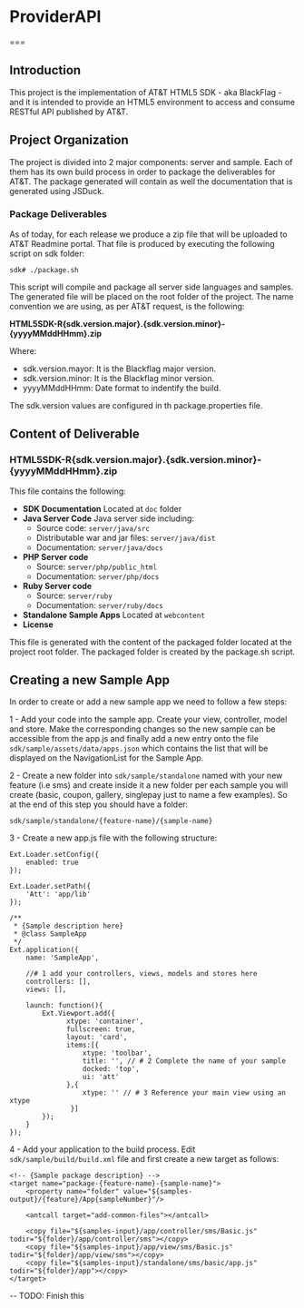 # ProviderAPI
===

## Introduction

This project is the implementation of AT&T HTML5 SDK - aka BlackFlag - and it is intended to provide an HTML5 environment to access and consume RESTful API published by AT&T.

## Project Organization

The project is divided into 2 major components: server and sample. Each of them has its own build process in order to package the deliverables for AT&T. The package generated will contain as well the documentation that is generated using JSDuck.

### Package Deliverables

As of today, for each release we produce a zip file that will be uploaded to AT&T Readmine portal. That file is produced by executing the following script on sdk folder:

<code>sdk# ./package.sh</code>

This script will compile and package all server side languages and samples. The generated file will be placed on the root folder of the project. The name convention we are using, as per AT&T request, is the following:

**HTML5SDK-R{sdk.version.major}.{sdk.version.minor}-{yyyyMMddHHmm}.zip**

Where:  
- sdk.version.mayor: It is the Blackflag major version.  
- sdk.version.minor: It is the Blackflag minor version.
- yyyyMMddHHmm: Date format to indentify the build.

The sdk.version values are configured in th package.properties file.

## Content of Deliverable

### HTML5SDK-R{sdk.version.major}.{sdk.version.minor}-{yyyyMMddHHmm}.zip

This file contains the following:

- **SDK Documentation** Located at <code>doc</code> folder
- **Java Server Code** Java server side including:
	- Source code: <code>server/java/src</code>
	- Distributable war and jar files: <code>server/java/dist</code>
	- Documentation: <code>server/java/docs</code>  
- **PHP Server code** 
	- Source: <code>server/php/public_html</code>
	- Documentation: <code>server/php/docs</code>
- **Ruby Server code** 
	- Source: <code>server/ruby</code>
	- Documentation: <code>server/ruby/docs</code>
- **Standalone Sample Apps** Located at <code>webcontent</code>
- **License**

This file is generated with the content of the packaged folder located at the project root folder. The packaged folder is created by the package.sh script.


## Creating a new Sample App

In order to create or add a new sample app we need to follow a few steps:

1 - Add your code into the sample app. Create your view, controller, model and store. Make the corresponding changes so the new sample can be accessible from the app.js and finally add a new entry onto the file <code>sdk/sample/assets/data/apps.json</code> which contains the list that will be displayed on the NavigationList for the Sample App.

2 - Create a new folder into <code>sdk/sample/standalone</code> named with your new feature (i.e sms) and create inside it a new folder per each sample you will create (basic, coupon, gallery, singlepay just to name a few examples). So at the end of this step you should have a folder: 

	sdk/sample/standalone/{feature-name}/{sample-name}

3 - Create a new app.js file with the following structure:

	Ext.Loader.setConfig({
	    enabled: true
	});

	Ext.Loader.setPath({
	    'Att': 'app/lib'
	});

	/**
	 * {Sample description here}
	 * @class SampleApp
	 */
	Ext.application({
	    name: 'SampleApp',

	    //# 1 add your controllers, views, models and stores here
	    controllers: [],
	    views: [],

	    launch: function(){
	        Ext.Viewport.add({
	              xtype: 'container', 
	              fullscreen: true,
	              layout: 'card',
	              items:[{
	                  xtype: 'toolbar',
	                  title: '', // # 2 Complete the name of your sample 
	                  docked: 'top',
	                  ui: 'att'
	              },{
	                  xtype: '' // # 3 Reference your main view using an xtype
	               }]
	        });
	    }
	});


4 - Add your application to the build process. Edit <code>sdk/sample/build/build.xml</code> file and first create a new target as follows:

	
	<!-- {Sample package description} -->
	<target name="package-{feature-name}-{sample-name}">
		<property name="folder" value="${samples-output}/{feature}/App{sampleNumber}"/>

		<antcall target="add-common-files"></antcall>

		<copy file="${samples-input}/app/controller/sms/Basic.js"	todir="${folder}/app/controller/sms"></copy>
		<copy file="${samples-input}/app/view/sms/Basic.js"			todir="${folder}/app/view/sms"></copy>
		<copy file="${samples-input}/standalone/sms/basic/app.js"	todir="${folder}/app"></copy>
	</target>




-- TODO: Finish this
